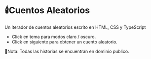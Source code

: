 # 🕯️Cuentos Aleatorios

Un iterador de cuentos aleatorios escrito en HTML, CSS y TypeScript

- Click en tema para modos claro / oscuro.
- Click en siguiente para obtener un cuento aleatorio.

📝Nota: Todas las historias se encuentran en dominio publico.
